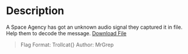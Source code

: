 # Description
A Space Agency has got an unknown audio signal they captured it in file.
Help them to decode the message.
[Download File](https://drive.google.com/file/d/1AQEw7sP4e8WdRnLxMhjIr4Nzeh5OKgJT/view?usp=sharing)
> Flag Format: Trollcat{}
> Author: MrGrep
